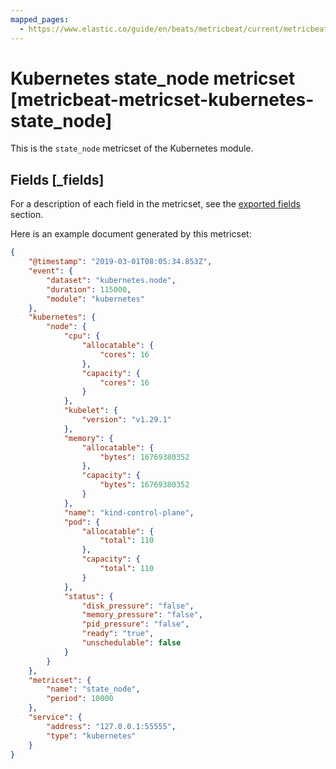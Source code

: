 ```yaml
---
mapped_pages:
  - https://www.elastic.co/guide/en/beats/metricbeat/current/metricbeat-metricset-kubernetes-state_node.html
---
```


# Kubernetes state_node metricset [metricbeat-metricset-kubernetes-state_node]

This is the `state_node` metricset of the Kubernetes module.

## Fields [_fields]

For a description of each field in the metricset, see the [exported fields](/reference/metricbeat/exported-fields-kubernetes.md) section.

Here is an example document generated by this metricset:

```json
{
    "@timestamp": "2019-03-01T08:05:34.853Z",
    "event": {
        "dataset": "kubernetes.node",
        "duration": 115000,
        "module": "kubernetes"
    },
    "kubernetes": {
        "node": {
            "cpu": {
                "allocatable": {
                    "cores": 16
                },
                "capacity": {
                    "cores": 16
                }
            },
            "kubelet": {
                "version": "v1.29.1"
            },
            "memory": {
                "allocatable": {
                    "bytes": 16769380352
                },
                "capacity": {
                    "bytes": 16769380352
                }
            },
            "name": "kind-control-plane",
            "pod": {
                "allocatable": {
                    "total": 110
                },
                "capacity": {
                    "total": 110
                }
            },
            "status": {
                "disk_pressure": "false",
                "memory_pressure": "false",
                "pid_pressure": "false",
                "ready": "true",
                "unschedulable": false
            }
        }
    },
    "metricset": {
        "name": "state_node",
        "period": 10000
    },
    "service": {
        "address": "127.0.0.1:55555",
        "type": "kubernetes"
    }
}
```
